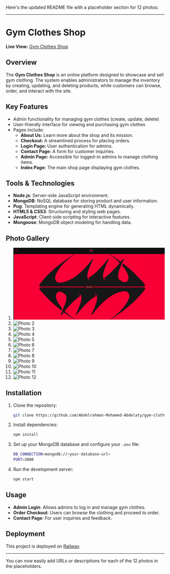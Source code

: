 Here's the updated README file with a placeholder section for 12 photos:

---

# Gym Clothes Shop

**Live View:** [Gym Clothes Shop](https://gym-clothes-online-production.up.railway.app/)

## Overview
The **Gym Clothes Shop** is an online platform designed to showcase and sell gym clothing. The system enables administrators to manage the inventory by creating, updating, and deleting products, while customers can browse, order, and interact with the site.

## Key Features
- Admin functionality for managing gym clothes (create, update, delete)
- User-friendly interface for viewing and purchasing gym clothes
- Pages include:
    - **About Us:** Learn more about the shop and its mission.
    - **Checkout:** A streamlined process for placing orders.
    - **Login Page:** User authentication for admins.
    - **Contact Page:** A form for customer inquiries.
    - **Admin Page:** Accessible for logged-in admins to manage clothing items.
    - **Index Page:** The main shop page displaying gym clothes.

## Tools & Technologies
- **Node.js**: Server-side JavaScript environment.
- **MongoDB**: NoSQL database for storing product and user information.
- **Pug**: Templating engine for generating HTML dynamically.
- **HTML5 & CSS3**: Structuring and styling web pages.
- **JavaScript**: Client-side scripting for interactive features.
- **Mongoose**: MongoDB object modeling for handling data.

## Photo Gallery
1. ![Photo 1](https://github.com/Abdelrahman-Mohamed-Abdelaty/gym-clothes-online/blob/main/projectPhotos/img.png)
2. ![Photo 2](https://github.com/Abdelrahman-Mohamed-Abdelaty/gym-clothes-online/blob/main/projectPhotos/img1.png)
3. ![Photo 3](https://github.com/Abdelrahman-Mohamed-Abdelaty/gym-clothes-online/blob/main/projectPhotos/img2.png)
4. ![Photo 4](https://github.com/Abdelrahman-Mohamed-Abdelaty/gym-clothes-online/blob/main/projectPhotos/img3.png)
5. ![Photo 5](https://github.com/Abdelrahman-Mohamed-Abdelaty/gym-clothes-online/blob/main/projectPhotos/img4.png)
6. ![Photo 6](https://github.com/Abdelrahman-Mohamed-Abdelaty/gym-clothes-online/blob/main/projectPhotos/img5.png)
7. ![Photo 7](https://github.com/Abdelrahman-Mohamed-Abdelaty/gym-clothes-online/blob/main/projectPhotos/img6.png)
8. ![Photo 8](https://github.com/Abdelrahman-Mohamed-Abdelaty/gym-clothes-online/blob/main/projectPhotos/img7.png)
9. ![Photo 9](https://github.com/Abdelrahman-Mohamed-Abdelaty/gym-clothes-online/blob/main/projectPhotos/img8.png)
10. ![Photo 10](https://github.com/Abdelrahman-Mohamed-Abdelaty/gym-clothes-online/blob/main/projectPhotos/img9.png)
11. ![Photo 11](https://github.com/Abdelrahman-Mohamed-Abdelaty/gym-clothes-online/blob/main/projectPhotos/img10.png)
12. ![Photo 12](https://github.com/Abdelrahman-Mohamed-Abdelaty/gym-clothes-online/blob/main/projectPhotos/img11.png)


## Installation

1. Clone the repository:
   ```bash
   git clone https://github.com/Abdelrahman-Mohamed-Abdelaty/gym-clothes-online.git
   ```
2. Install dependencies:
   ```bash
   npm install
   ```
3. Set up your MongoDB database and configure your `.env` file:
   ```bash
   DB_CONNECTION=mongodb://<your-database-url>
   PORT=3000
   ```
4. Run the development server:
   ```bash
   npm start
   ```

## Usage
- **Admin Login**: Allows admins to log in and manage gym clothes.
- **Order Checkout**: Users can browse the clothing and proceed to order.
- **Contact Page**: For user inquiries and feedback.

## Deployment
This project is deployed on [Railway](https://railway.app/).

---

You can now easily add URLs or descriptions for each of the 12 photos in the placeholders.

